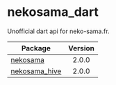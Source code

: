 
# nekosama_dart

Unofficial dart api for neko-sama.fr.

Package                                   |Version
---                                       |:---:
[nekosama](/packages/nekosama/)           |2.0.0
[nekosama_hive](/packages/nekosama_hive/) |2.0.0